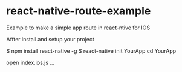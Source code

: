# react-native-route-example
Example to make a simple app route in react-ntive for IOS

Affter install and setup your project 

$ npm install react-native -g
$ react-native init YourApp
cd YourApp

open index.ios.js ...



